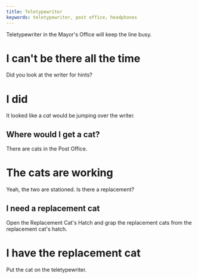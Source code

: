 ```yaml
---
title: Teletypewriter
keywords: teletypewriter, post office, headphones
---
```


Teletypewriter in the Mayor's Office will keep the line busy.

# I can't be there all the time
Did you look at the writer for hints?

# I did
It looked like a _cat_ would be jumping over the writer.

## Where would I get a cat?
There are cats in the Post Office.

# The cats are working
Yeah, the two are stationed. Is there a replacement?

## I need a replacement cat
Open the Replacement Cat's Hatch and grap the replacement cats from the replacement cat's hatch.

# I have the replacement cat
Put the cat on the teletypewriter.